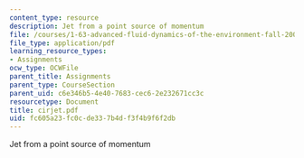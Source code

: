 ```yaml
---
content_type: resource
description: Jet from a point source of momentum
file: /courses/1-63-advanced-fluid-dynamics-of-the-environment-fall-2002/fc605a23fc0cde337b4df3f4b9f6f2db_cirjet.pdf
file_type: application/pdf
learning_resource_types:
- Assignments
ocw_type: OCWFile
parent_title: Assignments
parent_type: CourseSection
parent_uid: c6e346b5-4e40-7683-cec6-2e232671cc3c
resourcetype: Document
title: cirjet.pdf
uid: fc605a23-fc0c-de33-7b4d-f3f4b9f6f2db
---
```

Jet from a point source of momentum